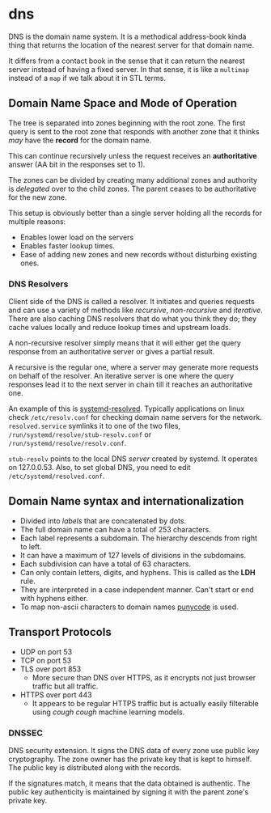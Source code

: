 # dns

DNS is the domain name system. It is a methodical
address-book kinda thing that returns the location of the nearest
server for that domain name.

It differs from a contact book in the sense that it can return the nearest
server instead of having a fixed server. In that sense,
it is like a `multimap` instead of a `map` if we talk about it in STL terms.

## Domain Name Space and Mode of Operation

The tree is separated into zones beginning with the root zone.
The first query is sent to the root zone that responds with
another zone that it thinks _may_ have the **record** for the domain name.

This can continue recursively unless the request
receives an **authoritative** answer (AA bit in the responses set to 1).

The zones can be divided by creating many additional
zones and authority is _delegated_ over to the child zones.
The parent ceases to be authoritative for the new zone.

This setup is obviously better than a single server
holding all the records for multiple reasons:

- Enables lower load on the servers
- Enables faster lookup times.
- Ease of adding new zones and new records without disturbing existing ones.

### DNS Resolvers

Client side of the DNS is called a resolver.
It initiates and queries requests and can use a variety of methods
like _recursive_, _non-recursive_ and _iterative_.
There are also caching DNS resolvers that do what you think they do;
they cache values locally and reduce lookup times and upstream loads.

A non-recursive resolver simply means that it will either get the
query response from an authoritative server or gives a partial result.

A recursive is the regular one, where a server
may generate more requests on behalf of the resolver.
An iterative server is one where the query responses lead it
to the next server in chain till it reaches an authoritative one.

An example of this is [systemd-resolved](https://wiki.archlinux.org/title/Systemd-resolved).
Typically applications on linux check `/etc/resolv.conf` for checking domain
name servers for the network. `resolved.service` symlinks it to one of the two files,
`/run/systemd/resolve/stub-resolv.conf` or `/run/systemd/resolve/resolv.conf`.

`stub-resolv` points to the local DNS _server_ created by systemd.
It operates on 127.0.0.53.
Also, to set global DNS, you need to edit `/etc/systemd/resolved.conf`.

## Domain Name syntax and internationalization

- Divided into _labels_ that are concatenated by dots.
- The full domain name can have a total of 253 characters.
- Each label represents a subdomain. The hierarchy descends from right to left.
- It can have a maximum of 127 levels of divisions in the subdomains.
- Each subdivision can have a total of 63 characters.
- Can only contain letters, digits, and hyphens. This is called as the **LDH** rule.
- They are interpreted in a case independent manner. Can't start or end with hyphens either.
- To map non-ascii characters to domain names [punycode](https://wikiless.org/wiki/Punycode?lang=en) is used.

## Transport Protocols

- UDP on port 53
- TCP on port 53
- TLS over port 853
  - More secure than DNS over HTTPS, as it encrypts not just browser traffic but all traffic.
- HTTPS over port 443
  - It appears to be regular HTTPS traffic but is actually easily filterable using _cough cough_ machine learning models.

### DNSSEC

DNS security extension. It signs the DNS data of every zone use public key cryptography. The zone owner has the private key that is kept to himself. The public key is distributed along with the records.

If the signatures match, it means that the data obtained is authentic. The public key authenticity is maintained by signing it with the parent zone's private key.
